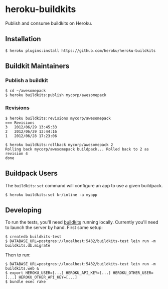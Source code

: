 # heroku-buildkits

Publish and consume buildkits on Heroku.

## Installation

    $ heroku plugins:install https://github.com/heroku/heroku-buildkits

## Buildkit Maintainers

### Publish a buildkit

	$ cd ~/awesomepack
	$ heroku buildkits:publish mycorp/awesomepack

### Revisions

    $ heroku buildkits:revisions mycorp/awesomepack
    === Revisions
    3   2012/06/29 13:45:33
    2   2012/06/29 13:44:16
    1   2012/06/28 17:23:06

    $ heroku buildkits:rollback mycorp/awesomepack 2
    Rolling back mycorp/awesomepack buildpack... Rolled back to 2 as revision 4
    done

## Buildpack Users

The `buildkits:set` command will configure an app to use a given buildpack.

	$ heroku buildkits:set kr/inline -a myapp

## Developing

To run the tests, you'll need
[buildkits](https://github.com/heroku/buildkits) running locally.
Currently you'll need to launch the server by hand. First some setup:

    $ createdb buildkits-test
    $ DATABASE_URL=postgres://localhost:5432/buildkits-test lein run -m buildkits.db.migrate

Then to run:

    $ DATABASE_URL=postgres://localhost:5432/buildkits-test lein run -m buildkits.web &
    $ export HEROKU_USER=[...] HEROKU_API_KEY=[...] HEROKU_OTHER_USER=[...] HEROKU_OTHER_API_KEY=[...]
    $ bundle exec rake
